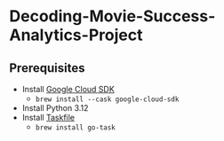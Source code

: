 # Decoding-Movie-Success-Analytics-Project

## Prerequisites
- Install [Google Cloud SDK](https://cloud.google.com/sdk?hl=en)
    - ```brew install --cask google-cloud-sdk```
- Install Python 3.12
- Install [Taskfile](https://taskfile.dev/installation/)
    - ```brew install go-task```



